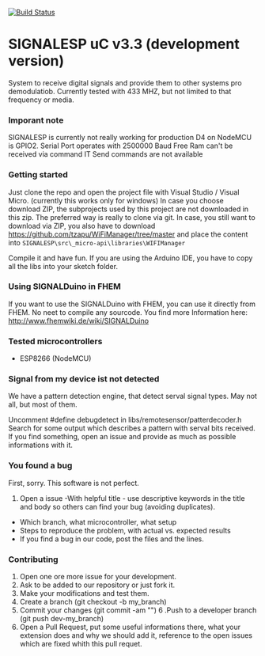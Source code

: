 [![Build Status](https://travis-ci.org/RFD-FHEM/SIGNALESP.svg?branch=dev-cc1101)](https://travis-ci.org/RFD-FHEM/SIGNALESP)
# SIGNALESP uC v3.3 (development version)

System to receive digital signals and provide them to other systems pro demodulatiob. Currently tested with 433 MHZ, but not limited to that frequency or media.

### Imporant note

SIGNALESP is currently not really working for production
D4 on NodeMCU is GPIO2. 
Serial Port operates with 2500000 Baud
Free Ram can't be received via command
IT Send commands are not available

### Getting started


Just clone the repo and open the project file with Visual Studio / Visual Micro. (currently this works only for windows)
In case you choose download ZIP, the subprojects used by this project are not downloaded in this zip. The preferred way is really to clone via git.
In case, you still want to download via ZIP, you also have to download
https://github.com/tzapu/WiFiManager/tree/master and place the content into 
`SIGNALESP\src\_micro-api\libraries\WIFIManager`

Compile it and have fun.
If you are using the Arduino IDE, you have to copy all the libs into your sketch folder.


### Using SIGNALDuino in FHEM

If you want to use the SIGNALDuino with FHEM, you can use it directly from FHEM. No neet to compile any sourcode.
You find more Information here:
http://www.fhemwiki.de/wiki/SIGNALDuino


### Tested microcontrollers

* ESP8266 (NodeMCU)

### Signal from my device ist not detected

We have a pattern detection engine, that detect serval signal types. May not all, but most of them.

Uncomment #define debugdetect in libs/remotesensor/patterdecoder.h
Search for some output which describes a pattern with serval bits received.
If you find something, open an issue and provide as much as possible informations with it.


### You found a bug

First, sorry. This software is not perfect.
1. Open a issue
-With helpful title - use descriptive keywords in the title and body so others can find your bug (avoiding duplicates).
- Which branch, what microcontroller, what setup
- Steps to reproduce the problem, with actual vs. expected results
- If you find a bug in our code, post the files and the lines. 

### Contributing

1. Open one ore more issue for your development.
2. Ask to be added to our repository or just fork it.
3. Make your modifications and test them.
4. Create a branch (git checkout -b my_branch)
5. Commit your changes (git commit -am "<some description>")
6 .Push to a developer branch (git push dev-<xyz >my_branch)
7. Open a Pull Request, put some useful informations there, what your extension does and why we should add it, reference to the open issues which are fixed whith this pull requet.



